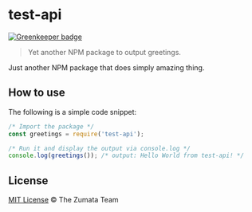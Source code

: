 # test-api

[![Greenkeeper badge](https://badges.greenkeeper.io/motss/benchmarking-nodejs-web-frameworks.svg)](https://greenkeeper.io/)

> Yet another NPM package to output greetings.

Just another NPM package that does simply amazing thing.

## How to use

The following is a simple code snippet:

```js
/* Import the package */
const greetings = require('test-api');

/* Run it and display the output via console.log */
console.log(greetings()); /* output: Hello World from test-api! */
```

## License

[MIT License](http://the-zumata-team.mit-license.org/) © The Zumata Team
